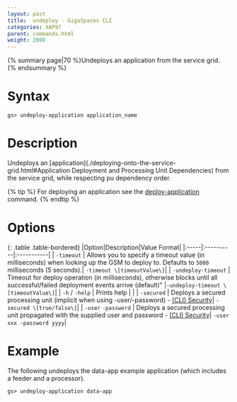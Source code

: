 ```yaml
---
layout: post
title:  undeploy - GigaSpaces CLI
categories: XAP97
parent: commands.html
weight: 2000
---
```


{% summary page|70 %}Undeploys an application from the service grid. {% endsummary %}

# Syntax

    gs> undeploy-application application_name

# Description

Undeploys an [application](./deploying-onto-the-service-grid.html#Application Deployment and Processing Unit Dependencies) from the service grid, while respecting pu dependency order.

{% tip %}
For deploying an application see the [deploy-application ](./deploy-application---gigaspaces-cli.html) command.
{% endtip %}

# Options

{: .table .table-bordered}
|Option|Description|Value Format|
|:-----|:----------|:-----------|
| `-timeout` | Allows you to specify a timeout value (in milliseconds) when looking up the GSM to deploy to.
  Defaults to `5000` milliseconds (5 seconds).| `-timeout \[timeoutValue\]`|
| `-undeploy-timeout` | Timeout for deploy operation (in milliseconds), otherwise blocks until all successful/failed deployment events arrive (default)" |`-undeploy-timeout \[timeoutValue\]`|
| `-h` / `-help`  | Prints help | |
| `-secured` | Deploys a secured processing unit (implicit when using -user/-password) - [(CLI) Security](./command-line-interface-(cli)-security.html)| `-secured \[true/false\]`|
| `-user` `-password` | Deploys a secured processing unit propagated with the supplied user and password - [(CLI) Security](./command-line-interface-(cli)-security.html)| `-user xxx -password yyyy`|

# Example

The following undeploys the data-app example application (which includes a feeder and a processor).

    gs> undeploy-application data-app
